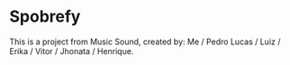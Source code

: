 # Spobrefy
This is a project from Music Sound, created by: Me / Pedro Lucas / Luiz / Erika / Vitor / Jhonata / Henrique.

